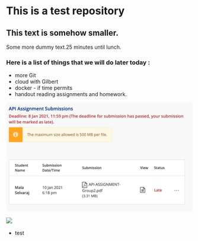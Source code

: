 # This is a test repository
## This text is somehow smaller.
Some more dummy text.25 minutes until lunch.
### Here is a list of things that we will do later today :
* more Git
* cloud with Gilbert
* docker - if time permits
* handout reading assignments and homework.

![](abc.png)

![](https://raw.githubusercontent.com/hellojoechip/NUS-test-20210111/main/lavo2.png)

* test